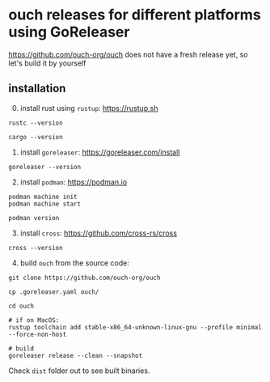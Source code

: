 # ouch releases for different platforms using GoReleaser

https://github.com/ouch-org/ouch does not have a fresh release yet, so let's build it by yourself

## installation

0. install rust using `rustup`: https://rustup.sh

```shell
rustc --version

cargo --version
```

1. install `goreleaser`: https://goreleaser.com/install

```shell
goreleaser --version
```

2. install `podman`: https://podman.io

```shell
podman machine init
podman machine start

podman version
```

3. install `cross`: https://github.com/cross-rs/cross

```shell
cross --version
```

4. build `ouch` from the source code:

```shell
git clone https://github.com/ouch-org/ouch

cp .goreleaser.yaml ouch/

cd ouch

# if on MacOS:
rustup toolchain add stable-x86_64-unknown-linux-gnu --profile minimal --force-non-host

# build
goreleaser release --clean --snapshot
```

Check `dist` folder out to see built binaries.
